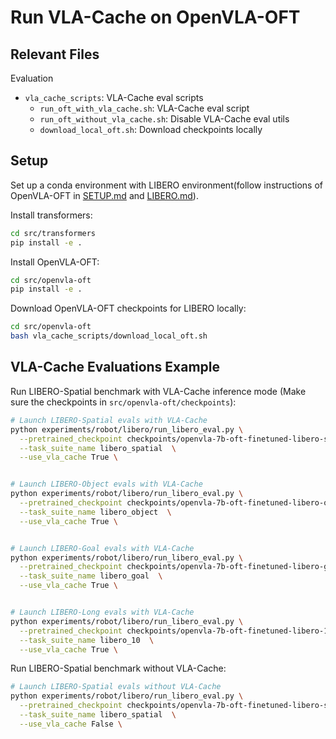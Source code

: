 # Run VLA-Cache on OpenVLA-OFT

## Relevant Files

Evaluation
* `vla_cache_scripts`: VLA-Cache eval scripts
  * `run_oft_with_vla_cache.sh`: VLA-Cache eval script
  * `run_oft_without_vla_cache.sh`: Disable VLA-Cache eval utils
  * `download_local_oft.sh`: Download checkpoints locally


## Setup

Set up a conda environment with LIBERO environment(follow instructions of OpenVLA-OFT in [SETUP.md](SETUP.md) and [LIBERO.md](LIBERO.md)).

Install transformers:

```bash
cd src/transformers
pip install -e .
```

Install OpenVLA-OFT:

```bash
cd src/openvla-oft
pip install -e .
```

Download OpenVLA-OFT checkpoints for LIBERO locally:

```bash
cd src/openvla-oft
bash vla_cache_scripts/download_local_oft.sh
```

## VLA-Cache Evaluations Example

Run LIBERO-Spatial benchmark with VLA-Cache inference mode (Make sure the checkpoints in `src/openvla-oft/checkpoints`):

```bash
# Launch LIBERO-Spatial evals with VLA-Cache
python experiments/robot/libero/run_libero_eval.py \
  --pretrained_checkpoint checkpoints/openvla-7b-oft-finetuned-libero-spatial \
  --task_suite_name libero_spatial  \
  --use_vla_cache True \


# Launch LIBERO-Object evals with VLA-Cache
python experiments/robot/libero/run_libero_eval.py \
  --pretrained_checkpoint checkpoints/openvla-7b-oft-finetuned-libero-object \
  --task_suite_name libero_object  \
  --use_vla_cache True \


# Launch LIBERO-Goal evals with VLA-Cache
python experiments/robot/libero/run_libero_eval.py \
  --pretrained_checkpoint checkpoints/openvla-7b-oft-finetuned-libero-goal \
  --task_suite_name libero_goal  \
  --use_vla_cache True \


# Launch LIBERO-Long evals with VLA-Cache
python experiments/robot/libero/run_libero_eval.py \
  --pretrained_checkpoint checkpoints/openvla-7b-oft-finetuned-libero-10 \
  --task_suite_name libero_10  \
  --use_vla_cache True \
```

Run LIBERO-Spatial benchmark without VLA-Cache:

```bash
# Launch LIBERO-Spatial evals without VLA-Cache
python experiments/robot/libero/run_libero_eval.py \
  --pretrained_checkpoint checkpoints/openvla-7b-oft-finetuned-libero-spatial \
  --task_suite_name libero_spatial  \
  --use_vla_cache False \
```
